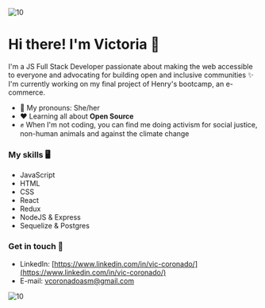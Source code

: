 ![10](https://user-images.githubusercontent.com/55170175/114474409-87dd6800-9bcc-11eb-9ca0-538bd30ae29b.png)
  # Hi there! I'm Victoria 👋

I'm a JS Full Stack Developer passionate about making the web accessible to everyone and advocating for building open and inclusive communities ✨ I'm currently working on my final project of Henry's bootcamp, an e-commerce.

- 🌿 My pronouns: She/her
- ❤ Learning all about **Open Source**
- ✊ When I'm not coding, you can find me doing activism for social justice, non-human animals and against the climate change

### My skills 🖥

- JavaScript
- HTML
- CSS
- React
- Redux
- NodeJS & Express
- Sequelize & Postgres

### Get in touch 📲

- LinkedIn: [https://www.linkedin.com/in/vic-coronado/](https://www.linkedin.com/in/vic-coronado/)
- E-mail: vcoronadoasm@gmail.com

![10](https://user-images.githubusercontent.com/55170175/114474409-87dd6800-9bcc-11eb-9ca0-538bd30ae29b.png)
